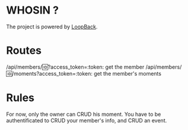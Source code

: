 # WHOSIN ?

The project is powered by [LoopBack](http://loopback.io).


# Routes

/api/members/:id:?access_token=:token: get the member
/api/members/:id:/moments?access_token=:token: get the member's moments


# Rules

For now, only the owner can CRUD his moment. You have to be authentificated to CRUD your member's info, and CRUD an event.

